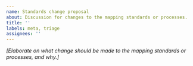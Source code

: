```yaml
---
name: Standards change proposal
about: Discussion for changes to the mapping standards or processes.
title: ''
labels: meta, triage
assignees: ''
---
```

*[Elaborate on what change should be made to the mapping standards or processes, and why.]*
